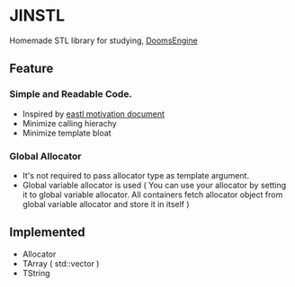# JINSTL

Homemade STL library for studying, [DoomsEngine](https://github.com/SungJJinKang/DoomsEngine)       

## Feature           

### Simple and Readable Code.         
- Inspired by [eastl motivation document](http://www.open-std.org/jtc1/sc22/wg21/docs/papers/2007/n2271.html#Motivation)
- Minimize calling hierachy    
- Minimize template bloat     
    
### Global Allocator             
- It's not required to pass allocator type as template argument.          
- Global variable allocator is used ( You can use your allocator by setting it to global variable allocator. All containers fetch allocator object from global variable allocator and store it in itself )              
            
## Implemented
- Allocator
- TArray ( std::vector )
- TString            
